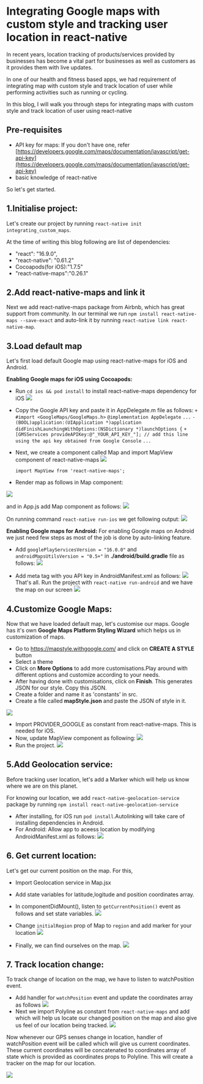 # Integrating Google maps with custom style and tracking user location in react-native

In recent years, location tracking of products/services provided by businesses has become a vital part for businesses as well as customers as it provides them with live updates.

In one of our health and fitness based apps, we had requirement of integrating map with custom style and track location of user while performing activities such as running or cycling.

In this blog, I will walk you through steps for integrating maps with custom style and track location of user using react-native

## Pre-requisites

- API key for maps: If you don't have one, refer [https://developers.google.com/maps/documentation/javascript/get-api-key](https://developers.google.com/maps/documentation/javascript/get-api-key)
- basic knowledge of react-native

So let's get started.

## 1.Initialise project:

Let's create our project by running
`react-native init integrating_custom_maps`.

At the time of writing this blog following are list of dependencies:

- "react": "16.9.0",
- "react-native": "0.61.2"
- Cocoapods(for iOS):"1.7.5"
- "react-native-maps":"0.26.1"

## 2.Add react-native-maps and link it

Next we add react-native-maps package from Airbnb, which has great support from community. In our terminal we run
`npm install react-native-maps --save-exact` and auto-link it by running `react-native link react-native-map`.

## 3.Load default map

Let's first load default Google map using react-native-maps for iOS and Android.

**Enabling Google maps for iOS using Cocoapods:**

- Run `cd ios && pod install` to install react-native-maps dependency for iOS
  ![](SS/pod_install.png)
- Copy the Google API key and paste it in AppDelegate.m file as follows:
  `+ #import <GoogleMaps/GoogleMaps.h>`
  `@implementation AppDelegate`
  `...`
  `- (BOOL)application:(UIApplication *)application didFinishLaunchingWithOptions:(NSDictionary *)launchOptions {`
  `+ [GMSServices provideAPIKey:@"_YOUR_API_KEY_"]; // add this line using the api key obtained from Google Console`
  `...`
- Next, we create a component called Map and import MapView component of react-native-maps
  ![](SS/folder_Structure.png)

  `import MapView from 'react-native-maps';`

- Render map as follows in Map component:

![](SS/default_map_component.png)

and in App.js add Map component as follows:
![](SS/app_js.png)

On running command `react-native run-ios` we get following output:
![](SS/default_map.png)

**Enabling Google maps for Android:**
For enabling Google maps on Android we just need few steps as most of the job is done by auto-linking feature.

- Add `googlePlayServicesVersion = "16.0.0"` and `androidMapsUtilsVersion = "0.5+"` in **./android/build.gradle** file as follows:
  ![](SS/build_gradle.png)

- Add meta tag with you API key in AndroidManifest.xml as follows:
  ![](SS/manifest.png)
  That's all. Run the project with `react-native run-android` and we have the map on our screen
  ![](SS/android_default.png)

## 4.Customize Google Maps:

Now that we have loaded default map, let's customise our maps. Google has it's own **Google Maps Platform Styling Wizard** which helps us in customization of maps.

- Go to https://mapstyle.withgoogle.com/ and click on **CREATE A STYLE** button
- Select a theme
- Click on **More Options** to add more customisations.Play around with different options and customize according to your needs.
- After having done with customisations, click on **Finish**. This generates JSON for our style. Copy this JSON.
- Create a folder and name it as 'constants' in src.
- Create a file called **mapStyle.json** and paste the JSON of style in it.

![](SS/map_style.png)

- Import PROVIDER_GOOGLE as constant from react-native-maps. This is needed for iOS.
- Now, update MapView component as following:
  ![](SS/update_map_view.png)
- Run the project.
  ![](SS/ios_custom_map.png)

## 5.Add Geolocation service:

Before tracking user location, let's add a Marker which will help us know where we are on this planet.

For knowing our location, we add `react-native-geolocation-service` package by running
`npm install react-native-geolocation-service`

- After installing, for iOS run `pod install`.Autolinking will take care of installing dependencies in Android.
- For Android: Allow app to aceess location by modifying AndroidManifest.xml as follows:
  ![](SS/location_permission.png)

## 6. Get current location:

Let's get our current position on the map. For this,

- Import Geolocation service in Map.jsx
- Add state variables for latitude,logitude and position coordinates array.

- In componentDidMount(), listen to `getCurrentPosition()` event as follows and set state variables.
  ![](SS/get_current_position.png)
- Change `initialRegion` prop of Map to `region` and add marker for your location
  ![](SS/marker.png)
- Finally, we can find ourselves on the map.
  ![](SS/marker_current.png)

## 7. Track location change:

To track change of location on the map, we have to listen to watchPosition event.

- Add handler for `watchPosition` event and update the coordinates array as follows
  ![](SS/watch_position.png)
- Next we import Polyline as constant from `react-native-maps` and add which will help us locate our changed position on the map and also give us feel of our location being tracked.
  ![](SS/polyline.png)

Now whenever our GPS senses change in location,
handler of watchPosition event will be called which will give us current coordinates. These current coordinates will be concatenated to coordinates array of state which is provided as coordinates props to Polyline. This will create a tracker on the map for our location.

![](SS/location_tracking.png)
